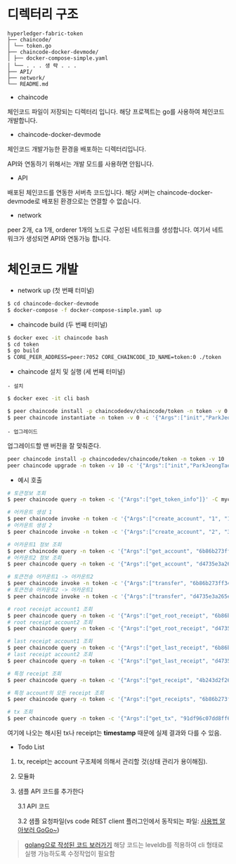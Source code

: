 # 디렉터리 구조

```
hyperledger-fabric-token
├── chaincode/
│ └── token.go
├── chaincode-docker-devmode/
│ ├── docker-compose-simple.yaml
│ └── . . . 생 략 . . .
├── API/
├── network/
└── README.md
```

* chaincode

체인코드 파일이 저장되는 디렉터리 입니다. 해당 프로젝트는 go를 사용하여 체인코드 개발합니다.

* chaincode-docker-devmode

체인코드 개발가능한 환경을 배포하는 디렉터리입니다.

API와 연동하기 위해서는 개발 모드를 사용하면 안됩니다.

* API

배포된 체인코드를 연동한 서버측 코드입니다. 해당 서버는 chaincode-docker-devmode로 배포된 환경으로는 연결할 수 없습니다.

* network

peer 2개, ca 1개, orderer 1개의 노드로 구성된 네트워크를 생성합니다. 여기서 네트워크가 생성되면 API와 연동가능 합니다.

# 체인코드 개발


* network up (첫 번째 터미널)

```bash
$ cd chaincode-docker-devmode
$ docker-compose -f docker-compose-simple.yaml up
```



* chaincode build (두 번째 터미널)

```bash
$ docker exec -it chaincode bash
$ cd token
$ go build
$ CORE_PEER_ADDRESS=peer:7052 CORE_CHAINCODE_ID_NAME=token:0 ./token
```




* chaincode 설치 및 실행 (세 번째 터미널)

```- 설치```

```bash
$ docker exec -it cli bash

$ peer chaincode install -p chaincodedev/chaincode/token -n token -v 0
$ peer chaincode instantiate -n token -v 0 -c '{"Args":["init","ParkJeongTae","PJT","10000000"]}' -C myc
```



```- 업그레이드```

업그레이드할 땐 버전을 잘 맞춰준다.

```bash
peer chaincode install -p chaincodedev/chaincode/token -n token -v 10
peer chaincode upgrade -n token -v 10 -c '{"Args":["init","ParkJeongTae","PJT","10000000"]}' -C myc

```



* 예시 호출

```bash
# 토큰정보 조회
$ peer chaincode query -n token -c '{"Args":["get_token_info"]}' -C myc

# 어카운트 생성 1
$ peer chaincode invoke -n token -c '{"Args":["create_account", "1", "100"]}' -C myc
# 어카운트 생성 2
$ peer chaincode invoke -n token -c '{"Args":["create_account", "2", "300"]}' -C myc

# 어카운트1 정보 조회
$ peer chaincode query -n token -c '{"Args":["get_account", "6b86b273ff34fce19d6b804eff5a3f5747ada4eaa22f1d49c01e52ddb7875b4b"]}' -C myc
# 어카운트2 정보 조회
$ peer chaincode query -n token -c '{"Args":["get_account", "d4735e3a265e16eee03f59718b9b5d03019c07d8b6c51f90da3a666eec13ab35"]}' -C myc

# 토큰전송 어카운트1 -> 어카운트2
$ peer chaincode invoke -n token -c '{"Args":["transfer", "6b86b273ff34fce19d6b804eff5a3f5747ada4eaa22f1d49c01e52ddb7875b4b","d4735e3a265e16eee03f59718b9b5d03019c07d8b6c51f90da3a666eec13ab35","30"]}' -C myc
# 토큰전송 어카운트2 -> 어카운트1
$ peer chaincode invoke -n token -c '{"Args":["transfer", "d4735e3a265e16eee03f59718b9b5d03019c07d8b6c51f90da3a666eec13ab35","6b86b273ff34fce19d6b804eff5a3f5747ada4eaa22f1d49c01e52ddb7875b4b","10"]}' -C myc

# root receipt account1 조회
$ peer chaincode query -n token -c '{"Args":["get_root_receipt", "6b86b273ff34fce19d6b804eff5a3f5747ada4eaa22f1d49c01e52ddb7875b4b"]}' -C myc
# root receipt account2 조회
$ peer chaincode query -n token -c '{"Args":["get_root_receipt", "d4735e3a265e16eee03f59718b9b5d03019c07d8b6c51f90da3a666eec13ab35"]}' -C myc

# last receipt account1 조회
$ peer chaincode query -n token -c '{"Args":["get_last_receipt", "6b86b273ff34fce19d6b804eff5a3f5747ada4eaa22f1d49c01e52ddb7875b4b"]}' -C myc
# last receipt account2 조회
$ peer chaincode query -n token -c '{"Args":["get_last_receipt", "d4735e3a265e16eee03f59718b9b5d03019c07d8b6c51f90da3a666eec13ab35"]}' -C myc

# 특정 receipt 조회
$ peer chaincode query -n token -c '{"Args":["get_receipt", "4b243d2f2681cb760e751b98f2d6b429f40fa146ce412eae0c7f2dbd2b06fe22"]}' -C myc

# 특정 account의 모든 receipt 조회
$ peer chaincode query -n token -c '{"Args":["get_receipts", "6b86b273ff34fce19d6b804eff5a3f5747ada4eaa22f1d49c01e52ddb7875b4b"]}' -C myc

# tx 조회
$ peer chaincode query -n token -c '{"Args":["get_tx", "91df96c07dd8ff65240ff47e788e2eea7a0c78e34764c901e3a34a4ab181ec02"]}' -C myc
```



여기에 나오는 해시된 tx나 receipt는 **timestamp** 때문에 실제 결과와 다를 수 있음. 



* Todo List


1. tx, receipt는 account 구조체에 의해서 관리할 것(상태 관리가 용이해짐).

2. 모듈화

3. 샘플 API 코드를 추가한다
  
    3.1 API 코드

    3.2 샘플 요청파일(vs code REST client 플러그인에서 동작되는 파일: [사용법 알아보러 GoGo~](https://blog.naver.com/pjt3591oo/221346544567))



>  [golang으로 작성된 코드 보러가기](https://github.com/pjt3591oo/go-token) 해당 코드는 leveldb를 적용하여 cli 형태로 실행 가능하도록 수정작업이 필요함



